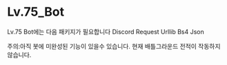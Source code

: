 # Lv.75_Bot
Lv.75 Bot에는 다음 패키지가 필요합니다
Discord
Request
Urllib
Bs4
Json

주의:아직 봇에 미완성된 기능이 있을수 있습니다.
현재 배틀그라운드 전적이 작동하지 않습니다.
